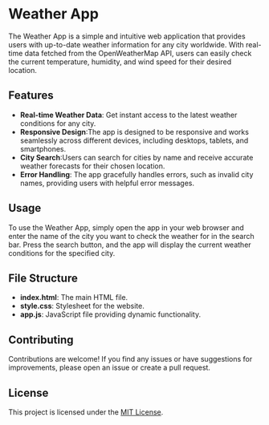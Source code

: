# Weather App

The Weather App is a simple and intuitive web application that provides users with up-to-date weather information for any city worldwide. With real-time data fetched from the OpenWeatherMap API, users can easily check the current temperature, humidity, and wind speed for their desired location.

## Features

- **Real-time Weather Data**: Get instant access to the latest weather conditions for any city.
- **Responsive Design**:The app is designed to be responsive and works seamlessly across different devices, including desktops, tablets, and smartphones.
- **City Search**:Users can search for cities by name and receive accurate weather forecasts for their chosen location.
- **Error Handling**: The app gracefully handles errors, such as invalid city names, providing users with helpful error messages.

## Usage

To use the Weather App, simply open the app in your web browser and enter the name of the city you want to check the weather for in the search bar. Press the search button, and the app will display the current weather conditions for the specified city.

## File Structure

- **index.html**: The main HTML file.
- **style.css**: Stylesheet for the website.
- **app.js**: JavaScript file providing dynamic functionality.

## Contributing

Contributions are welcome! If you find any issues or have suggestions for improvements, please open an issue or create a pull request.

## License

This project is licensed under the [MIT License](LICENSE).
